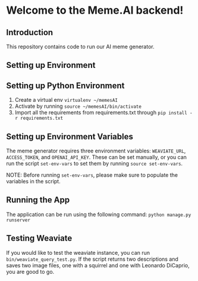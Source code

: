 # Welcome to the Meme.AI backend!

## Introduction

This repository contains code to run our AI meme generator.

## Setting up Environment

## Setting up Python Environment

1. Create a virtual env `virtualenv ~/memesAI`
2. Activate by running `source ~/memesAI/bin/activate`
3. Import all the requirements from requirements.txt through `pip install -r requirements.txt`

## Setting up Environment Variables

The meme generator requires three environment variables: `WEAVIATE_URL`, `ACCESS_TOKEN`, and `OPENAI_API_KEY`.
These can be set manually, or you can run the script `set-env-vars` to set them by running `source set-env-vars`.

NOTE: Before running `set-env-vars`, please make sure to populate the variables in the script.

## Running the App

The application can be run using the following command: `python manage.py runserver`

## Testing Weaviate

If you would like to test the weaviate instance, you can run `bin/weaviate_query_test.py`. 
If the script returns two descriptions and saves two image files, one with a squirrel and one with Leonardo DiCaprio, you are good to go.
